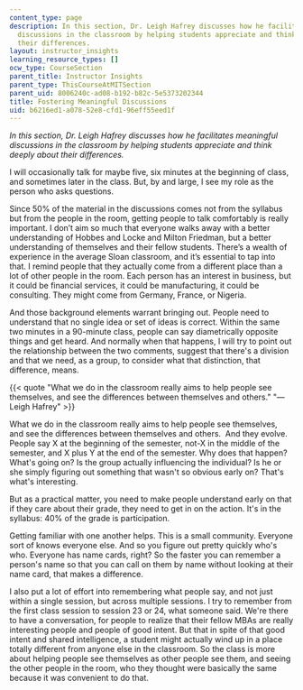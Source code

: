 ```yaml
---
content_type: page
description: In this section, Dr. Leigh Hafrey discusses how he facilitates meaningful
  discussions in the classroom by helping students appreciate and think deeply about
  their differences.
layout: instructor_insights
learning_resource_types: []
ocw_type: CourseSection
parent_title: Instructor Insights
parent_type: ThisCourseAtMITSection
parent_uid: 8006240c-ad08-b192-b82c-5e5373202344
title: Fostering Meaningful Discussions
uid: b6216ed1-a078-52e8-cfd1-96eff55eed1f
---
```


_In this section, Dr. Leigh Hafrey discusses how he facilitates meaningful discussions in the classroom by helping students appreciate and think deeply about their differences._

I will occasionally talk for maybe five, six minutes at the beginning of class, and sometimes later in the class. But, by and large, I see my role as the person who asks questions.

Since 50% of the material in the discussions comes not from the syllabus but from the people in the room, getting people to talk comfortably is really important. I don’t aim so much that everyone walks away with a better understanding of Hobbes and Locke and Milton Friedman, but a better understanding of themselves and their fellow students. There’s a wealth of experience in the average Sloan classroom, and it’s essential to tap into that. I remind people that they actually come from a different place than a lot of other people in the room. Each person has an interest in business, but it could be financial services, it could be manufacturing, it could be consulting. They might come from Germany, France, or Nigeria.

And those background elements warrant bringing out. People need to understand that no single idea or set of ideas is correct. Within the same two minutes in a 90-minute class, people can say diametrically opposite things and get heard. And normally when that happens, I will try to point out the relationship between the two comments, suggest that there's a division and that we need, as a group, to consider what that distinction, that difference, means.

{{< quote "What we do in the classroom really aims to help people see themselves, and see the differences between themselves and others." "— Leigh Hafrey" >}}

What we do in the classroom really aims to help people see themselves, and see the differences between themselves and others.  And they evolve. People say X at the beginning of the semester, not-X in the middle of the semester, and X plus Y at the end of the semester. Why does that happen? What's going on? Is the group actually influencing the individual? Is he or she simply figuring out something that wasn't so obvious early on? That's what's interesting.

But as a practical matter, you need to make people understand early on that if they care about their grade, they need to get in on the action. It's in the syllabus: 40% of the grade is participation.

Getting familiar with one another helps. This is a small community. Everyone sort of knows everyone else. And so you figure out pretty quickly who's who. Everyone has name cards, right? So the faster you can remember a person's name so that you can call on them by name without looking at their name card, that makes a difference.

I also put a lot of effort into remembering what people say, and not just within a single session, but across multiple sessions. I try to remember from the first class session to session 23 or 24, what someone said. We're there to have a conversation, for people to realize that their fellow MBAs are really interesting people and people of good intent. But that in spite of that good intent and shared intelligence, a student might actually wind up in a place totally different from anyone else in the classroom. So the class is more about helping people see themselves as other people see them, and seeing the other people in the room, who they thought were basically the same because it was convenient to do that.